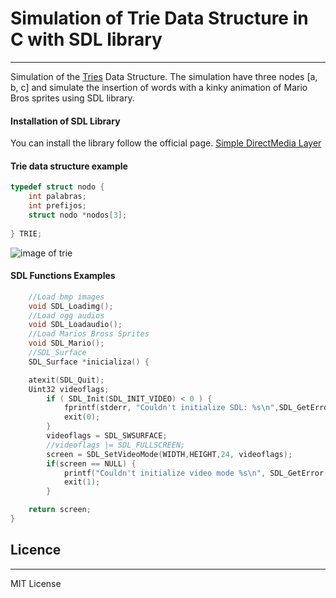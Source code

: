 # Simulation of Trie Data Structure in C with SDL library
--------------------------

Simulation of the [Tries](https://en.wikipedia.org/wiki/Trie) Data Structure. The simulation have three nodes [a, b, c] and simulate the insertion of words with a kinky animation of Mario Bros sprites using SDL library.



#### Installation of SDL Library

You can install the library follow the official page. [Simple DirectMedia Layer](https://www.libsdl.org/)

#### Trie data structure example

```c
typedef struct nodo {
	int palabras;
	int prefijos;
	struct nodo *nodos[3];
	
} TRIE;
```

![image of trie](http://wikistack.com/wp-content/uploads/2014/12/tree.jpeg)


#### SDL Functions Examples

```c
    //Load bmp images
    void SDL_Loadimg();
    //Load ogg audios
    void SDL_Loadaudio();
    //Load Marios Bross Sprites
    void SDL_Mario();
    //SDL_Surface
    SDL_Surface *inicializa() {

    atexit(SDL_Quit);
	Uint32 videoflags;
		if ( SDL_Init(SDL_INIT_VIDEO) < 0 ) {
			fprintf(stderr, "Couldn't initialize SDL: %s\n",SDL_GetError());
			exit(0);
		}
		videoflags = SDL_SWSURFACE;
        //videoflags |= SDL_FULLSCREEN;
		screen = SDL_SetVideoMode(WIDTH,HEIGHT,24, videoflags);
		if(screen == NULL) {
			printf("Couldn't initialize video mode %s\n", SDL_GetError());
			exit(1);
		}

	return screen;
}
```

## Licence
__________

MIT License